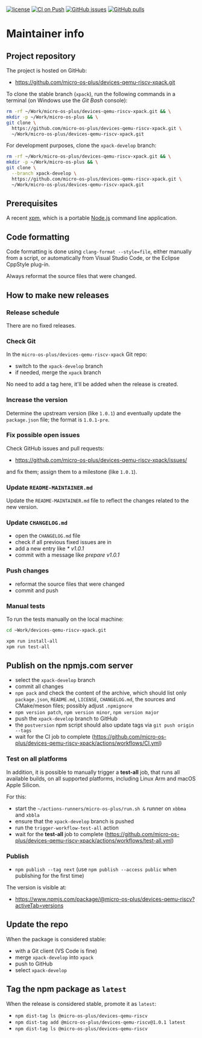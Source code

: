 [![license](https://img.shields.io/github/license/micro-os-plus/devices-qemu-riscv-xpack)](https://github.com/micro-os-plus/devices-qemu-riscv-xpack/blob/xpack/LICENSE)
[![CI on Push](https://github.com/micro-os-plus/devices-qemu-riscv-xpack/actions/workflows/CI.yml/badge.svg)](https://github.com/micro-os-plus/devices-qemu-riscv-xpack/actions/workflows/CI.yml)
[![GitHub issues](https://img.shields.io/github/issues/micro-os-plus/devices-qemu-riscv-xpack.svg)](https://github.com/micro-os-plus/devices-qemu-riscv-xpack/issues/)
[![GitHub pulls](https://img.shields.io/github/issues-pr/micro-os-plus/devices-qemu-riscv-xpack.svg)](https://github.com/micro-os-plus/devices-qemu-riscv-xpack/pulls)

# Maintainer info

## Project repository

The project is hosted on GitHub:

- <https://github.com/micro-os-plus/devices-qemu-riscv-xpack.git>

To clone the stable branch (`xpack`), run the following commands in a
terminal (on Windows use the _Git Bash_ console):

```sh
rm -rf ~/Work/micro-os-plus/devices-qemu-riscv-xpack.git && \
mkdir -p ~/Work/micro-os-plus && \
git clone \
  https://github.com/micro-os-plus/devices-qemu-riscv-xpack.git \
  ~/Work/micro-os-plus/devices-qemu-riscv-xpack.git
```

For development purposes, clone the `xpack-develop` branch:

```sh
rm -rf ~/Work/micro-os-plus/devices-qemu-riscv-xpack.git && \
mkdir -p ~/Work/micro-os-plus && \
git clone \
  --branch xpack-develop \
  https://github.com/micro-os-plus/devices-qemu-riscv-xpack.git \
  ~/Work/micro-os-plus/devices-qemu-riscv-xpack.git
```

## Prerequisites

A recent [xpm](https://xpack.github.io/xpm/), which is a portable
[Node.js](https://nodejs.org/) command line application.

## Code formatting

Code formatting is done using `clang-format --style=file`, either manually
from a script, or automatically from Visual Studio Code, or the Eclipse
CppStyle plug-in.

Always reformat the source files that were changed.

## How to make new releases

### Release schedule

There are no fixed releases.

### Check Git

In the `micro-os-plus/devices-qemu-riscv-xpack` Git repo:

- switch to the `xpack-develop` branch
- if needed, merge the `xpack` branch

No need to add a tag here, it'll be added when the release is created.

### Increase the version

Determine the upstream version (like `1.0.1`) and eventually update the
`package.json` file; the format is `1.0.1-pre`.

### Fix possible open issues

Check GitHub issues and pull requests:

- <https://github.com/micro-os-plus/devices-qemu-riscv-xpack/issues/>

and fix them; assign them to a milestone (like `1.0.1`).

### Update `README-MAINTAINER.md`

Update the `README-MAINTAINER.md` file to reflect the changes
related to the new version.

### Update `CHANGELOG.md`

- open the `CHANGELOG.md` file
- check if all previous fixed issues are in
- add a new entry like _* v1.0.1_
- commit with a message like _prepare v1.0.1_

### Push changes

- reformat the source files that were changed
- commit and push

### Manual tests

To run the tests manually on the local machine:

```sh
cd ~Work/devices-qemu-riscv-xpack.git

xpm run install-all
xpm run test-all
```

## Publish on the npmjs.com server

- select the `xpack-develop` branch
- commit all changes
- `npm pack` and check the content of the archive, which should list
  only `package.json`, `README.md`, `LICENSE`, `CHANGELOG.md`,
  the sources and CMake/meson files;
  possibly adjust `.npmignore`
- `npm version patch`, `npm version minor`, `npm version major`
- push the `xpack-develop` branch to GitHub
- the `postversion` npm script should also update tags via `git push origin --tags`
- wait for the CI job to complete
  (<https://github.com/micro-os-plus/devices-qemu-riscv-xpack/actions/workflows/CI.yml>)

### Test on all platforms

In addition, it is possible to manually trigger a **test-all** job, that
runs all available builds, on all supported platforms, including Linux Arm
and macOS Apple Silicon.

For this:

- start the `~/actions-runners/micro-os-plus/run.sh &` runner on `xbbma` and `xbbla`
- ensure that the `xpack-develop` branch is pushed
- run the `trigger-workflow-test-all` action
- wait for the **test-all** job to complete
  (<https://github.com/micro-os-plus/devices-qemu-riscv-xpack/actions/workflows/test-all.yml>)

### Publish

- `npm publish --tag next` (use `npm publish --access public` when
  publishing for the first time)

The version is visible at:

- <https://www.npmjs.com/package/@micro-os-plus/devices-qemu-riscv?activeTab=versions>

## Update the repo

When the package is considered stable:

- with a Git client (VS Code is fine)
- merge `xpack-develop` into `xpack`
- push to GitHub
- select `xpack-develop`

## Tag the npm package as `latest`

When the release is considered stable, promote it as `latest`:

- `npm dist-tag ls @micro-os-plus/devices-qemu-riscv`
- `npm dist-tag add @micro-os-plus/devices-qemu-riscv@1.0.1 latest`
- `npm dist-tag ls @micro-os-plus/devices-qemu-riscv`
